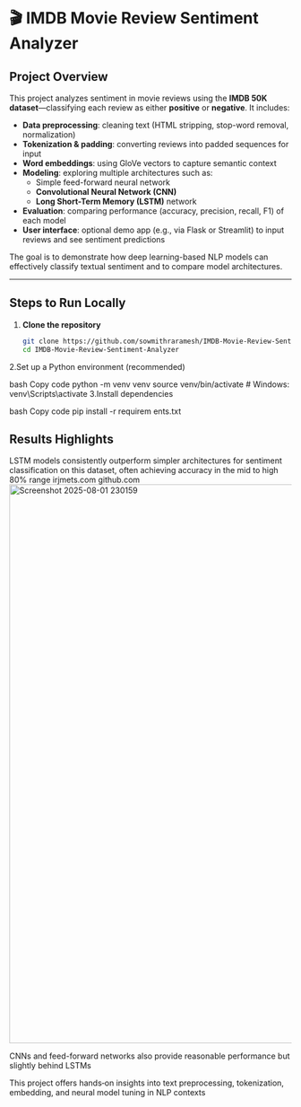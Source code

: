 # 🎬 IMDB Movie Review Sentiment Analyzer

## Project Overview

This project analyzes sentiment in movie reviews using the **IMDB 50K dataset**—classifying each review as either **positive** or **negative**. It includes:

- **Data preprocessing**: cleaning text (HTML stripping, stop-word removal, normalization)
- **Tokenization & padding**: converting reviews into padded sequences for input
- **Word embeddings**: using GloVe vectors to capture semantic context
- **Modeling**: exploring multiple architectures such as:
  - Simple feed-forward neural network
  - **Convolutional Neural Network (CNN)**
  - **Long Short-Term Memory (LSTM)** network
- **Evaluation**: comparing performance (accuracy, precision, recall, F1) of each model
- **User interface**: optional demo app (e.g., via Flask or Streamlit) to input reviews and see sentiment predictions

The goal is to demonstrate how deep learning-based NLP models can effectively classify textual sentiment and to compare model architectures.

---

## Steps to Run Locally

1. **Clone the repository**  
   ```bash
   git clone https://github.com/sowmithraramesh/IMDB-Movie-Review-Sentiment-Analyzer.git
   cd IMDB-Movie-Review-Sentiment-Analyzer
2.Set up a Python environment (recommended)

bash
Copy code
python -m venv venv
source venv/bin/activate  # Windows: venv\Scripts\activate
3.Install dependencies

bash
Copy code
pip install -r requirem
ents.txt

## Results Highlights
LSTM models consistently outperform simpler architectures for sentiment classification on this dataset, often achieving accuracy in the mid to high 80% range 
irjmets.com
github.com
<img width="1838" height="996" alt="Screenshot 2025-08-01 230159" src="https://github.com/user-attachments/assets/e7af71f1-6618-4066-951a-e7e1fcec3811" />

CNNs and feed-forward networks also provide reasonable performance but slightly behind LSTMs

This project offers hands‑on insights into text preprocessing, tokenization, embedding, and neural model tuning in NLP contexts


